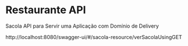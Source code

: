 <h1>Restaurante API</h1>
<p>Sacola API para Servir uma Aplicação com Domínio de Delivery</p>

<p>http://localhost:8080/swagger-ui/#/sacola-resource/verSacolaUsingGET</p>

